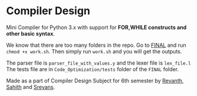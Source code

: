 # Compiler Design

Mini Compiler for Python 3.x with support for **FOR,WHILE constructs and other basic syntax**.

We know that there are too many folders in the repo. Go to [FINAL](https://github.com/sreyansb/Compiler_Design/tree/master/FINAL) and run `chmod +x work.sh`. Then simply run `work.sh` and you will get the outputs.

The parser file is `parser_file_with_values.y` and the lexer file is `lex_file.l`
The tests file are in `Code_Optimization/tests` folder of the `FINAL` folder.

Made as a part of Compiler Design Subject for 6th semester by [Revanth](https://github.com/RevanthBabuPN), [Sahith](https://github.com/Sahith02) and [Sreyans](https://github.com/sreyansb).
